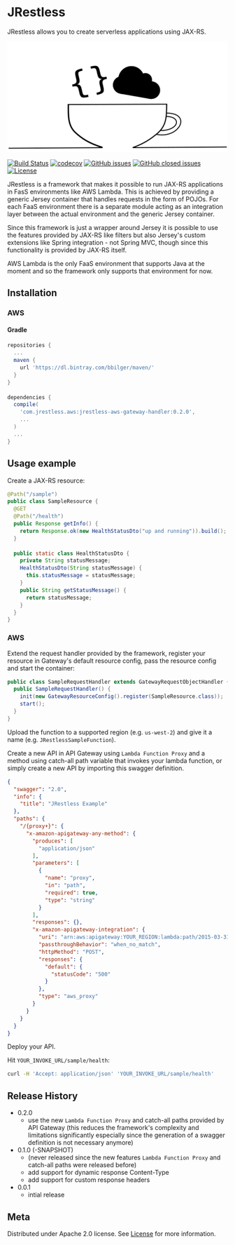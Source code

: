 # JRestless

JRestless allows you to create serverless applications using JAX-RS.

![](jrestless_512_256.png)

[![Build Status](https://img.shields.io/travis/bbilger/jrestless.svg?maxAge=2592000&style=flat-square)](https://travis-ci.org/bbilger/jrestless)
[![codecov](https://img.shields.io/codecov/c/github/bbilger/jrestless.svg?maxAge=2592000&style=flat-square)](https://codecov.io/gh/bbilger/jrestless)
[![GitHub issues](https://img.shields.io/github/issues/bbilger/jrestless.svg?maxAge=2592000&style=flat-square)](https://github.com/bbilger/jrestless/issues)
[![GitHub closed issues](https://img.shields.io/github/issues-closed/bbilger/jrestless.svg?maxAge=2592000&style=flat-square)](https://github.com/bbilger/jrestless/issues?q=is%3Aissue+is%3Aclosed)
[![License](https://img.shields.io/github/license/bbilger/jrestless.svg?maxAge=2592000&style=flat-square)](https://github.com/bbilger/jrestless/blob/master/LICENSE)

JRestless is a framework that makes it possible to run JAX-RS applications in FasS environments like AWS Lambda. This is achieved by providing a generic Jersey container that handles requests in the form of POJOs. For each FaaS environment there is a separate module acting as an integration layer between the actual environment and the generic Jersey container.

Since this framework is just a wrapper around Jersey it is possible to use the features provided by JAX-RS like filters but also Jersey's custom extensions like Spring integration - not Spring MVC, though since this functionality is provided by JAX-RS itself.

AWS Lambda is the only FaaS environment that supports Java at the moment and so the framework only supports that environment for now.

## Installation

### AWS

#### Gradle

```gradle
repositories {
  ...
  maven {
    url 'https://dl.bintray.com/bbilger/maven/'
  }
}

dependencies {
  compile(
    'com.jrestless.aws:jrestless-aws-gateway-handler:0.2.0',
    ...
  )
  ...
}
```

## Usage example

Create a JAX-RS resource:

```java
@Path("/sample")
public class SampleResource {
  @GET
  @Path("/health")
  public Response getInfo() {
    return Response.ok(new HealthStatusDto("up and running")).build();    
  }
  
  public static class HealthStatusDto {
    private String statusMessage;
    HealthStatusDto(String statusMessage) {
      this.statusMessage = statusMessage;
    }
    public String getStatusMessage() {
      return statusMessage;
    }
  }
}
```

### AWS

Extend the request handler provided by the framework, register your resource in Gateway's default resource config, pass the resource config and start the container:

```java
public class SampleRequestHandler extends GatewayRequestObjectHandler {
  public SampleRequestHandler() {
    init(new GatewayResourceConfig().register(SampleResource.class));
    start();
  }
}
```

Upload the function to a supported region (e.g. `us-west-2`) and give it a name (e.g. `JRestlessSampleFunction`).

Create a new API in API Gateway using `Lambda Function Proxy` and a method using catch-all path variable that invokes your lambda function, or simply create a new API by importing this swagger definition.

```json
{
  "swagger": "2.0",
  "info": {
    "title": "JRestless Example"
  },
  "paths": {
    "/{proxy+}": {
      "x-amazon-apigateway-any-method": {
        "produces": [
          "application/json"
        ],
        "parameters": [
          {
            "name": "proxy",
            "in": "path",
            "required": true,
            "type": "string"
          }
        ],
        "responses": {},
        "x-amazon-apigateway-integration": {
          "uri": "arn:aws:apigateway:YOUR_REGION:lambda:path/2015-03-31/functions/arn:aws:lambda:YOUR_REGION:YOUR_ID:function:MyFunction/YOUR_FUNCTION_NAME",
          "passthroughBehavior": "when_no_match",
          "httpMethod": "POST",
          "responses": {
            "default": {
              "statusCode": "500"
            }
          },
          "type": "aws_proxy"
        }
      }
    }
  }
}
```

Deploy your API.

Hit `YOUR_INVOKE_URL/sample/health`:

```sh
curl -H 'Accept: application/json' 'YOUR_INVOKE_URL/sample/health'
```

## Release History

* 0.2.0 
  * use the new `Lambda Function Proxy` and catch-all paths provided by API Gateway (this reduces the framework's complexity and limitations significantly especially since the generation of a swagger definition is not necessary anymore)
* 0.1.0 (-SNAPSHOT)
  * (never released since the new features `Lambda Function Proxy` and catch-all paths were released before)
  * add support for dynamic response Content-Type
  * add support for custom response headers
* 0.0.1
  * intial release
  
## Meta 

Distributed under Apache 2.0 license. See [License](https://github.com/bbilger/jrestless/blob/master/LICENSE) for more information.

